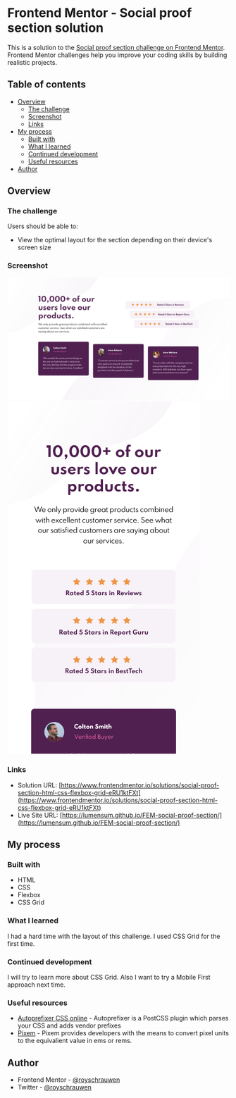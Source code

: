 # Frontend Mentor - Social proof section solution

This is a solution to the [Social proof section challenge on Frontend Mentor](https://www.frontendmentor.io/challenges/social-proof-section-6e0qTv_bA). Frontend Mentor challenges help you improve your coding skills by building realistic projects.

## Table of contents

- [Overview](#overview)
  - [The challenge](#the-challenge)
  - [Screenshot](#screenshot)
  - [Links](#links)
- [My process](#my-process)
  - [Built with](#built-with)
  - [What I learned](#what-i-learned)
  - [Continued development](#continued-development)
  - [Useful resources](#useful-resources)
- [Author](#author)

## Overview

### The challenge

Users should be able to:

- View the optimal layout for the section depending on their device's screen size

### Screenshot

![](./screenshot.png)
![](./screenshot2.png)

### Links

- Solution URL: [https://www.frontendmentor.io/solutions/social-proof-section-html-css-flexbox-grid-eRU1ktFXt](https://www.frontendmentor.io/solutions/social-proof-section-html-css-flexbox-grid-eRU1ktFXt)
- Live Site URL: [https://lumensum.github.io/FEM-social-proof-section/](https://lumensum.github.io/FEM-social-proof-section/)

## My process

### Built with

- HTML
- CSS
- Flexbox
- CSS Grid

### What I learned

I had a hard time with the layout of this challenge.
I used CSS Grid for the first time.

### Continued development

I will try to learn more about CSS Grid. Also I want to try a Mobile First approach next time.

### Useful resources

- [Autoprefixer CSS online](https://autoprefixer.github.io/) - Autoprefixer is a PostCSS plugin which parses your CSS and adds vendor prefixes
- [Pixem](https://matthewkosloski.me/labs/pixem/editor/) - Pixem provides developers with the means to convert pixel units to the equivalient value in ems or rems.

## Author

- Frontend Mentor - [@royschrauwen](https://www.frontendmentor.io/profile/royschrauwen)
- Twitter - [@royschrauwen](https://www.twitter.com/royschrauwen)
